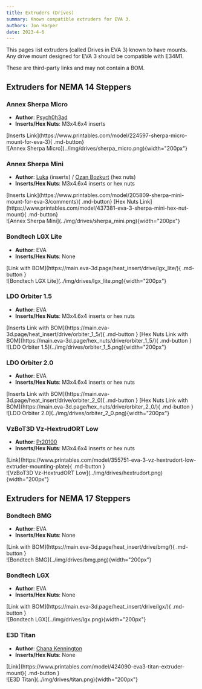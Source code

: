```yaml
---
title: Extruders (Drives)
summary: Known compatible extruders for EVA 3.
authors: Jon Harper
date: 2023-4-6
---
```


This pages list extruders (called Drives in EVA 3) known to have mounts. Any drive mount designed for EVA 3 should be compatible with E34M1.

These are third-party links and may not contain a BOM.

<!-- 
Template:

<div markdown class="jh-grid-container jh-grid-2">
<div markdown class="jh-grid-para">

- **Author**: [Name]()
- **Inserts/Hex Nuts**: Insert type and/or hex nuts

<div markdown class="jh-grid-container jh-grid-1 jh-link-grid">
[Inserts Link](){.md-button}
[Hex Nuts Link](){.md-button}
</div>
</div>
<div markdown class="jh-grid-img">
![extruder name](){width="200px"}
</div>
</div>
 -->

## Extruders for NEMA 14 Steppers

### Annex Sherpa Micro

<div markdown class="jh-grid-container jh-grid-2">
<div markdown class="jh-grid-para">

- **Author**: [Psych0h3ad](https://www.printables.com/@Psych0h3ad_168275)
- **Inserts/Hex Nuts**: M3x4.6x4 inserts

<div markdown class="jh-grid-container jh-grid-1 jh-link-grid">
[Inserts Link](https://www.printables.com/model/224597-sherpa-micro-mount-for-eva-3){ .md-button}
</div>
</div>
<div markdown class="jh-grid-img">
![Annex Sherpa Micro](../img/drives/sherpa_micro.png){width="200px"}
</div>
</div>

### Annex Sherpa Mini

<div markdown class="jh-grid-container jh-grid-2">
<div markdown class="jh-grid-para">

- **Author**: [Luka](https://www.printables.com/@Luka) (inserts) / [Ozan Bozkurt](https://www.printables.com/@OzanBozkurt_340117) (hex nuts)
- **Inserts/Hex Nuts**: M3x4.6x4 inserts or hex nuts

<div markdown class="jh-grid-container jh-grid-1 jh-link-grid">
[Inserts Link](https://www.printables.com/model/205809-sherpa-mini-mount-for-eva-3/comments){ .md-button}
[Hex Nuts Link](https://www.printables.com/model/437381-eva-3-sherpa-mini-hex-nut-mount){ .md-button}
</div>
</div>
<div markdown class="jh-grid-img">
![Annex Sherpa Mini](../img/drives/sherpa_mini.png){width="200px"}
</div>
</div>

### Bondtech LGX Lite

<div markdown class="jh-grid-container jh-grid-2">
<div markdown class="jh-grid-para">

- **Author**: EVA
- **Inserts/Hex Nuts**: None

<div markdown class="jh-grid-container jh-grid-1 jh-link-grid">
[Link with BOM](https://main.eva-3d.page/heat_insert/drive/lgx_lite/){ .md-button }
</div>
</div>
<div markdown class="jh-grid-img">
![Bondtech LGX Lite](../img/drives/lgx_lite.png){width="200px"}
</div>
</div>

### LDO Orbiter 1.5

<div markdown class="jh-grid-container jh-grid-2">
<div markdown class="jh-grid-para">

- **Author**: EVA
- **Inserts/Hex Nuts**: M3x4.6x4 inserts or hex nuts

<div markdown class="jh-grid-container jh-grid-1 jh-link-grid">
[Inserts Link with BOM](https://main.eva-3d.page/heat_insert/drive/orbiter_1_5/){ .md-button }
[Hex Nuts Link with BOM](https://main.eva-3d.page/hex_nuts/drive/orbiter_1_5/){ .md-button }
</div>
</div>
<div markdown class="jh-grid-img">
![LDO Orbiter 1.5](../img/drives/orbiter_1_5.png){width="200px"}
</div>
</div>

### LDO Orbiter 2.0

<div markdown class="jh-grid-container jh-grid-2">
<div markdown class="jh-grid-para">

- **Author**: EVA
- **Inserts/Hex Nuts**: M3x4.6x4 inserts or hex nuts

<div markdown class="jh-grid-container jh-grid-1 jh-link-grid">
[Inserts Link with BOM](https://main.eva-3d.page/heat_insert/drive/orbiter_2_0){ .md-button }
[Hex Nuts Link with BOM](https://main.eva-3d.page/hex_nuts/drive/orbiter_2_0/){ .md-button }
</div>
</div>
<div markdown class="jh-grid-img">
![LDO Orbiter 2.0](../img/drives/orbiter_2_0.png){width="200px"}
</div>
</div>

### VzBoT3D Vz-HextrudORT Low

<div markdown class="jh-grid-container jh-grid-2">
<div markdown class="jh-grid-para">

- **Author**: [Pr20100](https://www.printables.com/@Pr20100)
- **Inserts/Hex Nuts**: M3x4.6x4 inserts or hex nuts

<div markdown class="jh-grid-container jh-grid-1 jh-link-grid">
[Link](https://www.printables.com/model/355751-eva-3-vz-hextrudort-low-extruder-mounting-plate){ .md-button }
</div>
</div>
<div markdown class="jh-grid-img">
![VzBoT3D Vz-HextrudORT Low](../img/drives/hextrudort.png){width="200px"}
</div>
</div>

## Extruders for NEMA 17 Steppers

### Bondtech BMG

<div markdown class="jh-grid-container jh-grid-2">
<div markdown class="jh-grid-para">

- **Author**: EVA
- **Inserts/Hex Nuts**: None

<div markdown class="jh-grid-container jh-grid-1 jh-link-grid">
[Link with BOM](https://main.eva-3d.page/heat_insert/drive/bmg/){ .md-button }
</div>
</div>
<div markdown class="jh-grid-img">
![Bondtech BMG](../img/drives/bmg.png){width="200px"}
</div>
</div>

### Bondtech LGX

<div markdown class="jh-grid-container jh-grid-2">
<div markdown class="jh-grid-para">

- **Author**: EVA
- **Inserts/Hex Nuts**: None

<div markdown class="jh-grid-container jh-grid-1 jh-link-grid">
[Link with BOM](https://main.eva-3d.page/heat_insert/drive/lgx/){ .md-button }
</div>
</div>
<div markdown class="jh-grid-img">
![Bondtech LGX](../img/drives/lgx.png){width="200px"}
</div>
</div>

### E3D Titan

<div markdown class="jh-grid-container jh-grid-2">
<div markdown class="jh-grid-para">

- **Author**: [Chana Kennington](https://www.printables.com/@ChanaKenningt_484474)
- **Inserts/Hex Nuts**: None

<div markdown class="jh-grid-container jh-grid-1 jh-link-grid">
[Link](https://www.printables.com/model/424090-eva3-titan-extruder-mount){ .md-button }
</div>
</div>
<div markdown class="jh-grid-img">
![E3D Titan](../img/drives/titan.png){width="200px"}
</div>
</div>

